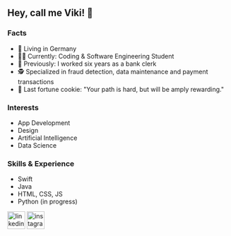 ## Hey, call me Viki! 🌸

### Facts 
- 🏡 Living in Germany 
- 👩‍💻 Currently: Coding & Software Engineering Student
- 💸 Previously: I worked six years as a bank clerk 
- 🕵️ Specialized in fraud detection, data maintenance and payment transactions
- 🥠 Last fortune cookie: "Your path is hard, but will be amply rewarding."

### Interests
- App Development
- Design 
- Artificial Intelligence 
- Data Science 

### Skills & Experience
- Swift 
- Java 
- HTML, CSS, JS
- Python (in progress) 




[<img src='https://cdn.jsdelivr.net/npm/simple-icons@3.0.1/icons/linkedin.svg' alt='linkedin' height='40'>](https://www.linkedin.com/in/viktoria-hafner-7965a31bb/)  [<img src='https://cdn.jsdelivr.net/npm/simple-icons@3.0.1/icons/instagram.svg' alt='instagram' height='40'>](https://www.instagram.com/victoriaa.ha/)  
